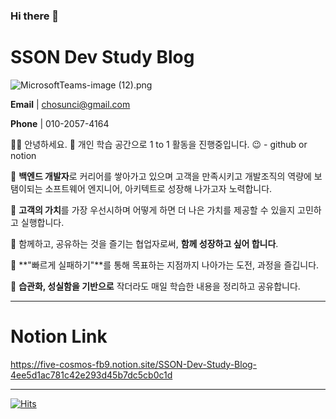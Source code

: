 ### Hi there 👋

# SSON Dev Study Blog

![MicrosoftTeams-image (12).png](https://s3-us-west-2.amazonaws.com/secure.notion-static.com/7fbfd819-88dc-47c4-b94a-d5cb70631081/MicrosoftTeams-image_(12).png)

**Email** | chosunci@gmail.com

**Phone** | 010-2057-4164

<aside>
👋🏽 안녕하세요. 🙂
개인 학습 공간으로 1 to 1  활동을 진행중입니다. 😉
- github or notion

</aside>

🎈 **백엔드 개발자**로 커리어를 쌓아가고 있으며 고객을 만족시키고 개발조직의 역량에 
      보탬이되는 소프트웨어 엔지니어, 아키텍트로 성장해 나가고자 노력합니다.

🎈 **고객의 가치**를 가장 우선시하며 어떻게 하면 더 나은 가치를 제공할 수 있을지 고민하고 
     실행합니다.

🎈 함께하고, 공유하는 것을 즐기는 협업자로써, **함께 성장하고 싶어 합니다**.

🎈 **"빠르게 실패하기"**를 통해 목표하는 지점까지 나아가는 도전, 과정을 즐깁니다.

🎈 **습관화, 성실함을 기반으로** 작더라도 매일 학습한 내용을 정리하고 공유합니다.

---

# Notion Link
https://five-cosmos-fb9.notion.site/SSON-Dev-Study-Blog-4ee5d1ac781c42e293d45b7dc5cb0c1d

---

[![Hits](https://hits.seeyoufarm.com/api/count/incr/badge.svg?url=https%3A%2F%2Fgithub.com%2Fssonsh&count_bg=%23D6EFC3&title_bg=%23555555&icon=&icon_color=%23E7E7E7&title=hits&edge_flat=false)](https://hits.seeyoufarm.com)

